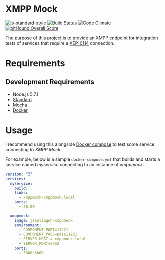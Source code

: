XMPP Mock
=========
[![js-standard-style](https://img.shields.io/badge/code%20style-standard-brightgreen.svg)](http://standardjs.com/) [![Build Status](https://travis-ci.org/jsantiagoh/xmppmock.svg?branch=master)](https://travis-ci.org/jsantiagoh/xmppmock) [![Code Climate](https://codeclimate.com/github/jsantiagoh/xmppmock/badges/gpa.svg)](https://codeclimate.com/github/jsantiagoh/xmppmock) [![bitHound Overall Score](https://www.bithound.io/github/jsantiagoh/xmppmock/badges/score.svg)](https://www.bithound.io/github/jsantiagoh/xmppmock)

The purpose of this project is to provide an XMPP endpoint for integration tests of services that require a [XEP-0114](http://www.xmpp.org/extensions/xep-0114.html) connection.

Requirements
============

Development Requirements
------------------------
- Node.js 5.7.1
- [Standard](http://standardjs.com/)
- [Mocha](https://mochajs.org/)
- [Docker](https://www.docker.com/)

Usage
=====

I recommend using this alongside [Docker compose](https://docs.docker.com/compose/) to test some service connecting to _XMPP Mock_.

For example, below is a sample `docker-compose.yml` that builds and starts a service named _myservice_ connecting to an instance of _xmppmock_.

```yaml
version: "2"
services:
  myservice:
    build: .
    links:
      - xmppmock:xmppmock.local
    ports:
      - 80:80

  xmppmock:
    image: jsantiagoh/xmppmock
    environment:
      - COMPONENT_PORT=11221
      - COMPONENT_PASS=pass11221
      - SERVER_HOST = xmppmock.local
      - SERVER_PORT=5552
    ports:
      - 3000:3000
```
